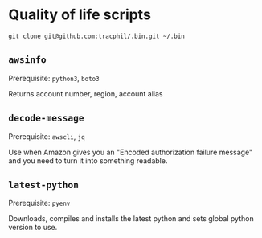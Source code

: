 # Quality of life scripts

```shell
git clone git@github.com:tracphil/.bin.git ~/.bin
```

## `awsinfo`

Prerequisite: `python3`, `boto3`

Returns account number, region, account alias

## `decode-message`

Prerequisite: `awscli`, `jq`

Use when Amazon gives you an "Encoded authorization failure message" and you need to turn it into something readable.

## `latest-python`

Prerequisite: `pyenv`

Downloads, compiles and installs the latest python and sets global python version to use.
